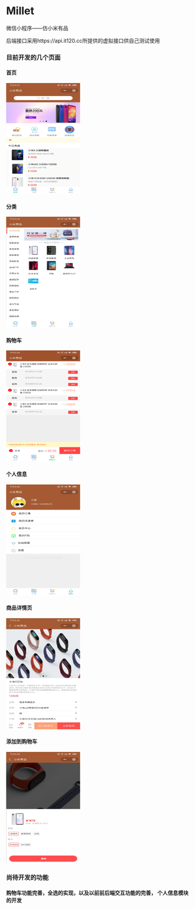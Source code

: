 # Millet

微信小程序——仿小米有品

后端接口采用https://api.it120.cc所提供的虚拟接口供自己测试使用

### 目前开发的几个页面

#### 首页

<img src="./images/首页.jpg" width="200" height="300" alt="首页"/>

#### 分类

<img src="./images/分类.jpg"  width="200" height="300" alt="分类"/>

#### 购物车

<img src="./images/购物车.png"  width="200" height="300" alt="购物车"/>

#### 个人信息

<img src="./images/个人信息.jpg"  width="200" height="300" alt="个人信息"/>

#### 商品详情页

<img src="./images/商品详情页.jpg"  width="200" height="300" alt="商品详情页"/>

#### 添加到购物车

<img src="./images/添加到购物车.jpg"  width="200" height="300" alt="添加到购物车"/>

### 尚待开发的功能

#### 购物车功能完善，全选的实现，以及以前前后端交互功能的完善， 个人信息模块的开发
